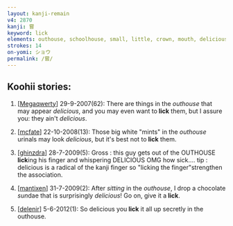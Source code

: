 ```yaml
---
layout: kanji-remain
v4: 2870
kanji: 嘗
keyword: lick
elements: outhouse, schoolhouse, small, little, crown, mouth, delicious, spoon, sitting on the ground, sun, day
strokes: 14
on-yomi: ショウ
permalink: /嘗/
---
```


## Koohii stories: 

1) [<a href="http://kanji.koohii.com/profile/Megaqwerty">Megaqwerty</a>] 29-9-2007(62): There are things in the <em>outhouse</em> that may appear <em>delicious</em>, and you may even want to<strong> lick</strong> them, but I assure you: they ain&#039;t <em>delicious</em>.

2) [<a href="http://kanji.koohii.com/profile/mcfate">mcfate</a>] 22-10-2008(13): Those big white &quot;mints&quot; in the <em>outhouse</em> urinals may look <em>delicious</em>, but it&#039;s best not to<strong> lick</strong> them.

3) [<a href="http://kanji.koohii.com/profile/ghinzdra">ghinzdra</a>] 28-7-2009(5): Gross : this guy gets out of the OUTHOUSE<strong> lick</strong>ing his finger and whispering DELICIOUS OMG how sick.... tip : delicious is a radical of the kanji finger so &quot;licking the finger&quot;strengthen the association.

4) [<a href="http://kanji.koohii.com/profile/mantixen">mantixen</a>] 31-7-2009(2): After <em>sitting</em> in the <em>outhouse</em>, I drop a chocolate <em>sun</em>dae that is surprisingly <em>delicious</em>! Go on, give it a<strong> lick</strong>.

5) [<a href="http://kanji.koohii.com/profile/delenir">delenir</a>] 5-6-2012(1): So delicious you<strong> lick</strong> it all up secretly in the outhouse.

